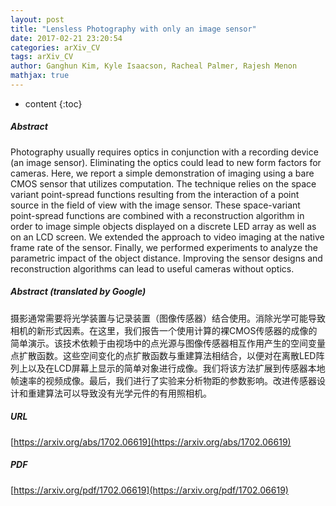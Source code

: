```yaml
---
layout: post
title: "Lensless Photography with only an image sensor"
date: 2017-02-21 23:20:54
categories: arXiv_CV
tags: arXiv_CV
author: Ganghun Kim, Kyle Isaacson, Racheal Palmer, Rajesh Menon
mathjax: true
---
```


* content
{:toc}

##### Abstract
Photography usually requires optics in conjunction with a recording device (an image sensor). Eliminating the optics could lead to new form factors for cameras. Here, we report a simple demonstration of imaging using a bare CMOS sensor that utilizes computation. The technique relies on the space variant point-spread functions resulting from the interaction of a point source in the field of view with the image sensor. These space-variant point-spread functions are combined with a reconstruction algorithm in order to image simple objects displayed on a discrete LED array as well as on an LCD screen. We extended the approach to video imaging at the native frame rate of the sensor. Finally, we performed experiments to analyze the parametric impact of the object distance. Improving the sensor designs and reconstruction algorithms can lead to useful cameras without optics.

##### Abstract (translated by Google)
摄影通常需要将光学装置与记录装置（图像传感器）结合使用。消除光学可能导致相机的新形式因素。在这里，我们报告一个使用计算的裸CMOS传感器的成像的简单演示。该技术依赖于由视场中的点光源与图像传感器相互作用产生的空间变量点扩散函数。这些空间变化的点扩散函数与重建算法相结合，以便对在离散LED阵列上以及在LCD屏幕上显示的简单对象进行成像。我们将该方法扩展到传感器本地帧速率的视频成像。最后，我们进行了实验来分析物距的参数影响。改进传感器设计和重建算法可以导致没有光学元件的有用照相机。

##### URL
[https://arxiv.org/abs/1702.06619](https://arxiv.org/abs/1702.06619)

##### PDF
[https://arxiv.org/pdf/1702.06619](https://arxiv.org/pdf/1702.06619)

